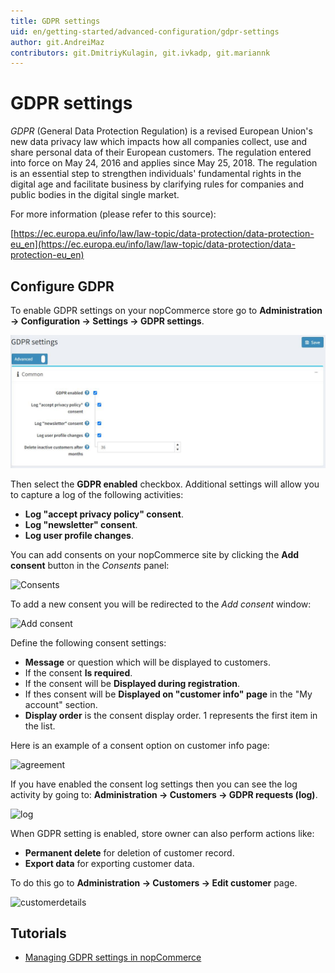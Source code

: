 ```yaml
---
title: GDPR settings
uid: en/getting-started/advanced-configuration/gdpr-settings
author: git.AndreiMaz
contributors: git.DmitriyKulagin, git.ivkadp, git.mariannk
---
```


# GDPR settings

*GDPR* (General Data Protection Regulation) is a revised European Union's new data privacy law which impacts how all companies collect, use and share personal data of their European customers. The regulation entered into force on May 24, 2016 and applies since May 25, 2018. The regulation is an essential step to strengthen individuals' fundamental rights in the digital age and facilitate business by clarifying rules for companies and public bodies in the digital single market.

For more information (please refer to this source):

[https://ec.europa.eu/info/law/law-topic/data-protection/data-protection-eu_en](https://ec.europa.eu/info/law/law-topic/data-protection/data-protection-eu_en)

## Configure GDPR

To enable GDPR settings on your nopCommerce store go to **Administration → Configuration → Settings → GDPR settings**.

![Configure](_static/gdpr-settings/configure.jpg)

Then select the **GDPR enabled** checkbox. Additional settings will allow you to capture a log of the following activities:

* **Log "accept privacy policy" consent**.
* **Log "newsletter" consent**.
* **Log user profile changes**.

You can add consents on your nopCommerce site by clicking the **Add consent** button in the *Consents* panel:

![Consents](_static/gdpr-settings/consents.jpg)

To add a new consent you will be redirected to the *Add consent* window:

![Add consent](_static/gdpr-settings/add-consent.jpg)

Define the following consent settings:

* **Message** or question which will be displayed to customers.
* If the consent **Is required**.
* If the consent will be **Displayed during registration**.
* If thes consent will be **Displayed on "customer info" page** in the "My account" section.
* **Display order** is the consent display order. 1 represents the first item in the list.

Here is an example of a consent option on customer info page:

![agreement](_static/gdpr-settings/agreement.png)

If you have enabled the consent log settings then you can see the log activity by going to: **Administration → Customers → GDPR requests (log)**.

![log](_static/gdpr-settings/log.png)

When GDPR setting is enabled, store owner can also perform actions like:

* **Permanent delete** for deletion of customer record.
* **Export data** for exporting customer data.

To do this go to **Administration → Customers → Edit customer** page.

![customerdetails](_static/gdpr-settings/customerdetails.png)

## Tutorials

* [Managing GDPR settings in nopCommerce](https://www.youtube.com/watch?v=6bLc_TDqD18&feature=youtu.be)
